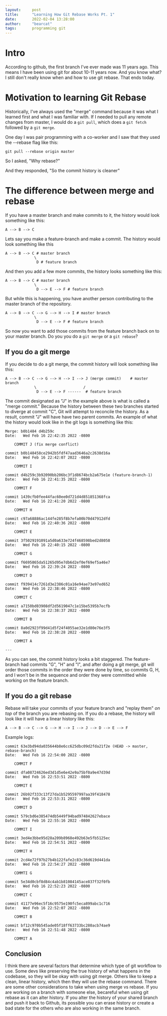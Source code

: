 ```yaml
---
layout:     post
title:      "Learning How Git Rebase Works Pt. 1"
date:       2022-02-04 13:28:00
author:     "bearcat"
tags:       programming git
---
```


# Intro

According to github, the first branch I've ever made was 11 years ago. This means I have been
using git for about 10-11 years now. And you know what? I still don't really know when and how to
use git rebase. That ends today.

# Motivation to learning Git Rebase

Historically, I've always used the "merge" command because it was what I learned first and what I
was familiar with. If I needed to pull any remote changes from master, I would do a `git pull`, which does a `git fetch`
followed by a `git merge`. 

One day I was pair programming with a co-worker and I saw that they used the --rebase flag like this:

```
git pull --rebase origin master
```

So I asked, "Why rebase?"

And they responded, "So the commit history is cleaner"

# The difference between merge and rebase

If you have a master branch and make commits to it, the history would look something like this:

```
A --> B --> C
```

Lets say you make a feature-branch and make a commit. The history would look something like this

```
A --> B --> C # master branch
             \
              D # feature branch
```

And then you add a few more commits, the history looks something like this:

```
A --> B --> C # master branch
             \
              D --> E --> F # feature branch
```

But while this is happening, you have another person contributing to the master branch of the repository.

```
A --> B --> C --> G --> H --> I # master branch
             \
              D --> E --> F # feature branch
```

So now you want to add those commits from the feature branch back on to your master branch. Do you you do a `git merge` or a `git rebase`?

## If you do a git merge

If you decide to do a git merge, the commit history will look something like this: 

```
A --> B --> C --> G --> H --> I --> J (merge commit)    # master branch
             \                     /
              D --> E --> F ------  # feature branch
```

The commit designated as "J" in the example above is what is called a "merge commit."
Because the history between these two branches started to diverge at commit "C", Git
will attempt to reconcile the history. As a result, commit "J" will have have two parent commits.
An example of what the history would look like in the git logs is something like this:

```
Merge: b0b1484 d4b259c
Date:   Wed Feb 16 22:42:35 2022 -0800

    COMMIT J (fix merge conflict)

commit b0b148458ce2942b5fdf47aad3646a2c2638d16a
Date:   Wed Feb 16 22:42:07 2022 -0800

    COMMIT I

commit d4b259c3b92090bb206bc3f1d8674bcb2a675e1e (feature-branch-1)
Date:   Wed Feb 16 22:41:35 2022 -0800

    COMMIT F

commit 1439cfb0fee44fac60ee0d721d4d851851368fca
Date:   Wed Feb 16 22:41:20 2022 -0800

    COMMIT H

commit c97a68886ac144fe285f8b7efa00b70d47912dfd
Date:   Wed Feb 16 22:40:36 2022 -0800

    COMMIT E

commit 3f5029191091a5d0a633e724f468598bed2d8058
Date:   Wed Feb 16 22:40:15 2022 -0800

    COMMIT G

commit f6695865da51265d95e7db6d2ef0ef69ef5a46e7
Date:   Wed Feb 16 22:39:24 2022 -0800

    COMMIT D

commit f939414c7261d3e2386c01a16e94ae73e97ed652
Date:   Wed Feb 16 22:38:46 2022 -0800

    COMMIT C

commit a7150bd03908df2d5619047c1e15be5395b7ecfb
Date:   Wed Feb 16 22:38:37 2022 -0800

    COMMIT B

commit 8a0d2923f99d41d5f24f4055ae32e1d80e76e3f5
Date:   Wed Feb 16 22:38:28 2022 -0800

    COMMIT A

---
```


As you can see, the commit history looks a bit staggered. The feature-branch had commits "G", "H"
and "I", and after doing a git merge, git will order those commits in the order they were done by time, so commits G, H, and I won't be in the sequence and order they were committed while working on the feature branch.

## If you do a git rebase

Rebase will take your commits of your feature branch and "replay them" _on top_ of the branch
you are rebasing on.
If you do a rebase, the history will look like it will have a linear history like this:

```
A --> B --> C --> G --> H --> I --> J --> D --> E --> F 
```

Example logs:

```
commit 63e3bd94da035644b8e6cc625dbc09d2fda21f2e (HEAD -> master, rebase-branch)
Date:   Wed Feb 16 22:54:00 2022 -0800

    COMMIT F

commit dfa08724626ed3d1d5e6e42e9a75bf0a9e47d39d
Date:   Wed Feb 16 22:53:51 2022 -0800

    COMMIT E

commit 26b92f333c13f27da1b5295597997aa39f418478
Date:   Wed Feb 16 22:53:31 2022 -0800

    COMMIT D

commit 579cbd6e385474db5449f94bad974842627ebace
Date:   Wed Feb 16 22:55:16 2022 -0800

    COMMIT I

commit 3ed4e3bbe95d28a209b8968e492b63e5fb5125ec
Date:   Wed Feb 16 22:54:51 2022 -0800

    COMMIT H

commit 2cd4e72f97b27b4b122fafe2c83c36d619d441da
Date:   Wed Feb 16 22:54:27 2022 -0800

    COMMTI G

commit 5e34d0cbf8d84c4ab1b81084145ace837f32f0fb
Date:   Wed Feb 16 22:52:23 2022 -0800

    COMMIT C

commit 41177e96ec5f16c9575e190fc5eca899abc1c716
Date:   Wed Feb 16 22:52:07 2022 -0800

    COMMIT B

commit bf12c970b545ade05f18ff63733bc280acb74ae9
Date:   Wed Feb 16 22:51:48 2022 -0800

    COMMIT A
```

## Conclusion

I think there are several factors that determine which type of git workflow to use.
Some devs like preserving the true history of what happens in the codebase, so they will
be okay with using git merge. Others like to keep a clean, linear history, which then
they will use the rebase command. There are some other considerations to take when
using merge vs rebase. If you are working on a branch with someone else, becareful
when using git rebase as it can alter history. If you alter the history of your
shared branch and push it back to Github, its possible you can erase history
or create a bad state for the others who are also working in the same branch.



